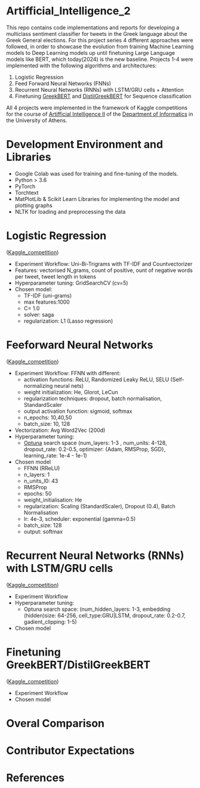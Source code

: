 # Artifficial_Intelligence_2

This repo contains code implementations and reports for developing a multiclass sentiment classifier for tweets in the Greek language about the Greek General elections. For this project series 4 different approaches were followed, in order to showcase the evolution from training Machine Learning models to Deep Learning models up until finetuning Large Language models like BERT, which today(2024) is the new baseline. Projects 1-4 were implemented with the following algorithms and architectures:

1. Logistic Regression
2. Feed Forward Neural Networks (FNNs)
3. Recurrent Neural Networks (RNNs) with LSTM/GRU cells + Attention
4. Finetuning [GreekBERT](https://huggingface.co/nlpaueb/bert-base-greek-uncased-v1) and [DistilGreekBERT](https://huggingface.co/EftychiaKarav/DistilGREEK-BERT) for Sequence classification

All 4 projects were implemented in the framework of Kaggle competitions for the course of [Artifficial Intelligence II](https://www.di.uoa.gr/civis/courses/C02) of the 
[Department of Informatics](https://www.di.uoa.gr/en) in the University of Athens.

# Development Environment and Libraries
- Google Colab was used for training and fine-tuning of the models.
- Python > 3.6
- PyTorch
- Torchtext
- MatPlotLib & Scikit Learn Libraries for implementing the model and plotting graphs
- NLTK for loading and preprocessing the data

# Logistic Regression 
([Kaggle_competition](https://www.kaggle.com/competitions/ys19-2023-assignment-1))
- Experiment Workflow: Uni-Bi-Trigrams with TF-IDF and Countvectorizer
- Features: vectorised N_grams, count of positive, ount of negative words per tweet, tweet length in tokens
- Hyperparameter tuning: GridSearchCV (cv=5)
- Chosen model:
  - TF-IDF (uni-grams)
  - max features:1000
  - C= 1.0
  - solver: saga
  - regularization: L1 (Lasso regression)
# Feeforward Neural Networks
([Kaggle_competition](https://www.kaggle.com/competitions/ys19-2023-assignment-2))
- Experiment Workflow: FFNN with different:
  - activation functions: ReLU, Randomized Leaky ReLU, SELU (Self-normalizing neural nets)
  - weight initialization: He, Glorot, LeCun
  - regularization techniques: dropout, batch normalisation, StandardScaler
  - output activation function: sigmoid, softmax
  - n_epochs: 10,40,50
  - batch_size: 10, 128
- Vectorization: Avg Word2Vec (200d)
- Hyperparameter tuning:
  - [Optuna](https://optuna.org/) search space (num_layers: 1-3 , num_units: 4-128, dropout_rate: 0.2-0.5, optimizer: {Adam, RMSProp, SGD}, learning_rate: 1e-4 - 1e-1)
- Chosen model
  - FFNN (RReLU)
  - n_layers: 1
  - n_units_l0: 43
  - RMSProp
  - epochs: 50
  - weight_initialisation: He
  - regularization: Scaling (StandardScaler), Dropout (0.4), Batch Normalisation
  - lr: 4e-3, scheduler: exponential (gamma=0.5)
  - batch_size: 128
  - output: softmax

# Recurrent Neural Networks (RNNs) with LSTM/GRU cells
([Kaggle_competition](https://www.kaggle.com/competitions/ys19-2023-assignment-3))
- Experiment Workflow
- Hyperparameter tuning:
  - Optuna search space: (num_hidden_layers: 1-3, embedding (hidden)size: 64-256, cell_type:GRU|LSTM, dropout_rate: 0.2-0.7, gadient_clipping: 1-5)
- Chosen model
# Finetuning GreekBERT/DistilGreekBERT 
([Kaggle_competition](https://www.kaggle.com/competitions/ys19-2023-assignment-4a))
- Experiment Workflow
- Chosen model
# Overal Comparison

# Contributor Expectations 

# References

